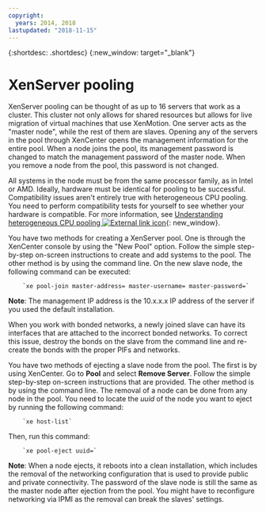 ```yaml
---
copyright:
  years: 2014, 2018
lastupdated: "2018-11-15"
---
```


{:shortdesc: .shortdesc}
{:new_window: target="_blank"}

# XenServer pooling

XenServer pooling can be thought of as up to 16 servers that work as a cluster. This cluster not only allows for shared resources but allows for live migration of virtual machines that use XenMotion. One server acts as the "master node", while the rest of them are slaves. Opening any of the servers in the pool through XenCenter opens the management information for the entire pool. When a node joins the pool, its management password is changed to match the management password of the master node. When you remove a node from the pool, this password is not changed. 

All systems in the node must be from the same processor family, as in Intel or AMD. Ideally, hardware must be identical for pooling to be successful. Compatibility issues aren't entirely true with heterogeneous CPU pooling. You need to perform compatibility tests for yourself to see whether your hardware is compatible. For more information, see [Understanding heterogeneous CPU pooling ![External link icon](../../icons/launch-glyph.svg "External link icon")](http://support.citrix.com/article/CTX127059){: new_window}.

You have two methods for creating a XenServer pool. One is through the XenCenter console by using the "New Pool" option. Follow the simple step-by-step on-screen instructions to create and add systems to the pool. The other method is by using the command line. On the new slave node, the following command can be executed:

        `xe pool-join master-address= master-username= master-password=`

**Note**: The management IP address is the 10.x.x.x IP address of the server if you used the default installation.

When you work with bonded networks, a newly joined slave can have its interfaces that are attached to the incorrect bonded networks. To correct this issue, destroy the bonds on the slave from the command line and re-create the bonds with the proper PIFs and networks.

You have two methods of ejecting a slave node from the pool. The first is by using XenCenter. Go to **Pool** and select **Remove Server**. Follow the simple step-by-step on-screen instructions that are provided. The other method is by using the command line. The removal of a node can be done from any node in the pool. You need to locate the _uuid_ of the node you want to eject by running the following command:

        `xe host-list`

Then, run this command:

        `xe pool-eject uuid=`

**Note**: When a node ejects, it reboots into a clean installation, which includes the removal of the networking configuration that is used to provide public and private connectivity. The password of the slave node is still the same as the master node after ejection from the pool. You might have to reconfigure networking via IPMI as the removal can break the slaves' settings.
